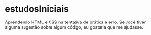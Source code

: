 # estudosIniciais
Aprendendo HTML e CSS na tentativa de prática e erro. Se você tiver alguma sugestão sobre algum código, eu gostaria que me ajudasse.
